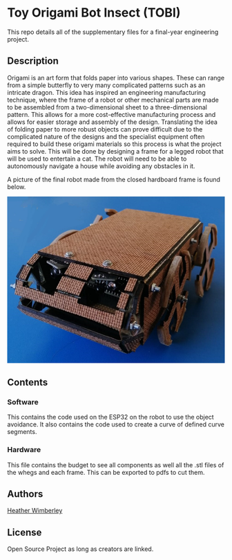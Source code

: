 # Toy Origami Bot Insect (TOBI)

This repo details all of the supplementary files for a final-year engineering project.

## Description

Origami is an art form that folds paper into various shapes. These can range from a simple
butterfly to very many complicated patterns such as an intricate dragon. This idea has inspired
an engineering manufacturing technique, where the frame of a robot or other mechanical parts
are made to be assembled from a two-dimensional sheet to a three-dimensional pattern. This
allows for a more cost-effective manufacturing process and allows for easier storage and assembly
of the design. Translating the idea of folding paper to more robust objects can prove difficult
due to the complicated nature of the designs and the specialist equipment often required to
build these origami materials so this process is what the project aims to solve. This will be
done by designing a frame for a legged robot that will be used to entertain a cat. The robot
will need to be able to autonomously navigate a house while avoiding any obstacles in it.

A picture of the final robot made from the closed hardboard frame is found below.

![TOBI](Hardware/Frames/TOBI.jpeg)

## Contents
### Software

This contains the code used on the ESP32 on the robot to use the object avoidance. It also contains the code used to create a curve of defined curve segments.

### Hardware

This file contains the budget to see all components as well all the .stl files of the whegs and each frame. This can be exported to pdfs to cut them.

## Authors

[Heather Wimberley](https://github.com/Heather-Wimberley)

## License

Open Source Project as long as creators are linked.
